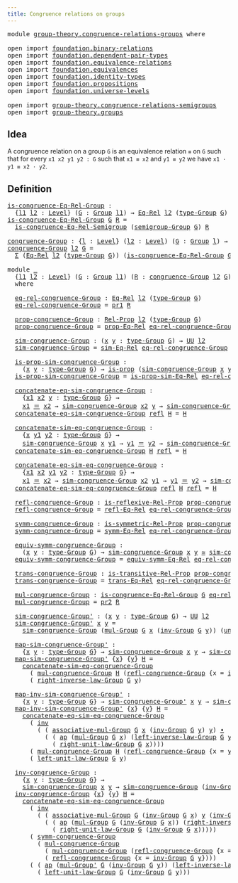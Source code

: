 ```yaml
---
title: Congruence relations on groups
---
```


<pre class="Agda"><a id="56" class="Keyword">module</a> <a id="63" href="group-theory.congruence-relations-groups.html" class="Module">group-theory.congruence-relations-groups</a> <a id="104" class="Keyword">where</a>

<a id="111" class="Keyword">open</a> <a id="116" class="Keyword">import</a> <a id="123" href="foundation.binary-relations.html" class="Module">foundation.binary-relations</a>
<a id="151" class="Keyword">open</a> <a id="156" class="Keyword">import</a> <a id="163" href="foundation.dependent-pair-types.html" class="Module">foundation.dependent-pair-types</a>
<a id="195" class="Keyword">open</a> <a id="200" class="Keyword">import</a> <a id="207" href="foundation.equivalence-relations.html" class="Module">foundation.equivalence-relations</a>
<a id="240" class="Keyword">open</a> <a id="245" class="Keyword">import</a> <a id="252" href="foundation.equivalences.html" class="Module">foundation.equivalences</a>
<a id="276" class="Keyword">open</a> <a id="281" class="Keyword">import</a> <a id="288" href="foundation.identity-types.html" class="Module">foundation.identity-types</a>
<a id="314" class="Keyword">open</a> <a id="319" class="Keyword">import</a> <a id="326" href="foundation.propositions.html" class="Module">foundation.propositions</a>
<a id="350" class="Keyword">open</a> <a id="355" class="Keyword">import</a> <a id="362" href="foundation.universe-levels.html" class="Module">foundation.universe-levels</a>

<a id="390" class="Keyword">open</a> <a id="395" class="Keyword">import</a> <a id="402" href="group-theory.congruence-relations-semigroups.html" class="Module">group-theory.congruence-relations-semigroups</a>
<a id="447" class="Keyword">open</a> <a id="452" class="Keyword">import</a> <a id="459" href="group-theory.groups.html" class="Module">group-theory.groups</a>
</pre>
## Idea

A congruence relation on a group `G` is an equivalence relation `≡` on `G` such that for every `x1 x2 y1 y2 : G` such that `x1 ≡ x2` and `y1 ≡ y2` we have `x1 · y1 ≡ x2 · y2`.

## Definition

<pre class="Agda"><a id="is-congruence-Eq-Rel-Group"></a><a id="693" href="group-theory.congruence-relations-groups.html#693" class="Function">is-congruence-Eq-Rel-Group</a> <a id="720" class="Symbol">:</a>
  <a id="724" class="Symbol">{</a><a id="725" href="group-theory.congruence-relations-groups.html#725" class="Bound">l1</a> <a id="728" href="group-theory.congruence-relations-groups.html#728" class="Bound">l2</a> <a id="731" class="Symbol">:</a> <a id="733" href="Agda.Primitive.html#597" class="Postulate">Level</a><a id="738" class="Symbol">}</a> <a id="740" class="Symbol">(</a><a id="741" href="group-theory.congruence-relations-groups.html#741" class="Bound">G</a> <a id="743" class="Symbol">:</a> <a id="745" href="group-theory.groups.html#2745" class="Function">Group</a> <a id="751" href="group-theory.congruence-relations-groups.html#725" class="Bound">l1</a><a id="753" class="Symbol">)</a> <a id="755" class="Symbol">→</a> <a id="757" href="foundation.equivalence-relations.html#996" class="Function">Eq-Rel</a> <a id="764" href="group-theory.congruence-relations-groups.html#728" class="Bound">l2</a> <a id="767" class="Symbol">(</a><a id="768" href="group-theory.groups.html#2988" class="Function">type-Group</a> <a id="779" href="group-theory.congruence-relations-groups.html#741" class="Bound">G</a><a id="780" class="Symbol">)</a> <a id="782" class="Symbol">→</a> <a id="784" href="foundation-core.universe-levels.html#235" class="Primitive">UU</a> <a id="787" class="Symbol">(</a><a id="788" href="group-theory.congruence-relations-groups.html#725" class="Bound">l1</a> <a id="791" href="Agda.Primitive.html#810" class="Primitive Operator">⊔</a> <a id="793" href="group-theory.congruence-relations-groups.html#728" class="Bound">l2</a><a id="795" class="Symbol">)</a>
<a id="797" href="group-theory.congruence-relations-groups.html#693" class="Function">is-congruence-Eq-Rel-Group</a> <a id="824" href="group-theory.congruence-relations-groups.html#824" class="Bound">G</a> <a id="826" href="group-theory.congruence-relations-groups.html#826" class="Bound">R</a> <a id="828" class="Symbol">=</a>
  <a id="832" href="group-theory.congruence-relations-semigroups.html#614" class="Function">is-congruence-Eq-Rel-Semigroup</a> <a id="863" class="Symbol">(</a><a id="864" href="group-theory.groups.html#2867" class="Function">semigroup-Group</a> <a id="880" href="group-theory.congruence-relations-groups.html#824" class="Bound">G</a><a id="881" class="Symbol">)</a> <a id="883" href="group-theory.congruence-relations-groups.html#826" class="Bound">R</a>

<a id="congruence-Group"></a><a id="886" href="group-theory.congruence-relations-groups.html#886" class="Function">congruence-Group</a> <a id="903" class="Symbol">:</a> <a id="905" class="Symbol">{</a><a id="906" href="group-theory.congruence-relations-groups.html#906" class="Bound">l</a> <a id="908" class="Symbol">:</a> <a id="910" href="Agda.Primitive.html#597" class="Postulate">Level</a><a id="915" class="Symbol">}</a> <a id="917" class="Symbol">(</a><a id="918" href="group-theory.congruence-relations-groups.html#918" class="Bound">l2</a> <a id="921" class="Symbol">:</a> <a id="923" href="Agda.Primitive.html#597" class="Postulate">Level</a><a id="928" class="Symbol">)</a> <a id="930" class="Symbol">(</a><a id="931" href="group-theory.congruence-relations-groups.html#931" class="Bound">G</a> <a id="933" class="Symbol">:</a> <a id="935" href="group-theory.groups.html#2745" class="Function">Group</a> <a id="941" href="group-theory.congruence-relations-groups.html#906" class="Bound">l</a><a id="942" class="Symbol">)</a> <a id="944" class="Symbol">→</a> <a id="946" href="foundation-core.universe-levels.html#235" class="Primitive">UU</a> <a id="949" class="Symbol">(</a><a id="950" href="group-theory.congruence-relations-groups.html#906" class="Bound">l</a> <a id="952" href="Agda.Primitive.html#810" class="Primitive Operator">⊔</a> <a id="954" href="Agda.Primitive.html#780" class="Primitive">lsuc</a> <a id="959" href="group-theory.congruence-relations-groups.html#918" class="Bound">l2</a><a id="961" class="Symbol">)</a>
<a id="963" href="group-theory.congruence-relations-groups.html#886" class="Function">congruence-Group</a> <a id="980" href="group-theory.congruence-relations-groups.html#980" class="Bound">l2</a> <a id="983" href="group-theory.congruence-relations-groups.html#983" class="Bound">G</a> <a id="985" class="Symbol">=</a>
  <a id="989" href="foundation-core.dependent-pair-types.html#515" class="Record">Σ</a> <a id="991" class="Symbol">(</a><a id="992" href="foundation.equivalence-relations.html#996" class="Function">Eq-Rel</a> <a id="999" href="group-theory.congruence-relations-groups.html#980" class="Bound">l2</a> <a id="1002" class="Symbol">(</a><a id="1003" href="group-theory.groups.html#2988" class="Function">type-Group</a> <a id="1014" href="group-theory.congruence-relations-groups.html#983" class="Bound">G</a><a id="1015" class="Symbol">))</a> <a id="1018" class="Symbol">(</a><a id="1019" href="group-theory.congruence-relations-groups.html#693" class="Function">is-congruence-Eq-Rel-Group</a> <a id="1046" href="group-theory.congruence-relations-groups.html#983" class="Bound">G</a><a id="1047" class="Symbol">)</a>

<a id="1050" class="Keyword">module</a> <a id="1057" href="group-theory.congruence-relations-groups.html#1057" class="Module">_</a>
  <a id="1061" class="Symbol">{</a><a id="1062" href="group-theory.congruence-relations-groups.html#1062" class="Bound">l1</a> <a id="1065" href="group-theory.congruence-relations-groups.html#1065" class="Bound">l2</a> <a id="1068" class="Symbol">:</a> <a id="1070" href="Agda.Primitive.html#597" class="Postulate">Level</a><a id="1075" class="Symbol">}</a> <a id="1077" class="Symbol">(</a><a id="1078" href="group-theory.congruence-relations-groups.html#1078" class="Bound">G</a> <a id="1080" class="Symbol">:</a> <a id="1082" href="group-theory.groups.html#2745" class="Function">Group</a> <a id="1088" href="group-theory.congruence-relations-groups.html#1062" class="Bound">l1</a><a id="1090" class="Symbol">)</a> <a id="1092" class="Symbol">(</a><a id="1093" href="group-theory.congruence-relations-groups.html#1093" class="Bound">R</a> <a id="1095" class="Symbol">:</a> <a id="1097" href="group-theory.congruence-relations-groups.html#886" class="Function">congruence-Group</a> <a id="1114" href="group-theory.congruence-relations-groups.html#1065" class="Bound">l2</a> <a id="1117" href="group-theory.congruence-relations-groups.html#1078" class="Bound">G</a><a id="1118" class="Symbol">)</a>
  <a id="1122" class="Keyword">where</a>

  <a id="1131" href="group-theory.congruence-relations-groups.html#1131" class="Function">eq-rel-congruence-Group</a> <a id="1155" class="Symbol">:</a> <a id="1157" href="foundation.equivalence-relations.html#996" class="Function">Eq-Rel</a> <a id="1164" href="group-theory.congruence-relations-groups.html#1065" class="Bound">l2</a> <a id="1167" class="Symbol">(</a><a id="1168" href="group-theory.groups.html#2988" class="Function">type-Group</a> <a id="1179" href="group-theory.congruence-relations-groups.html#1078" class="Bound">G</a><a id="1180" class="Symbol">)</a>
  <a id="1184" href="group-theory.congruence-relations-groups.html#1131" class="Function">eq-rel-congruence-Group</a> <a id="1208" class="Symbol">=</a> <a id="1210" href="foundation-core.dependent-pair-types.html#605" class="Field">pr1</a> <a id="1214" href="group-theory.congruence-relations-groups.html#1093" class="Bound">R</a>

  <a id="1219" href="group-theory.congruence-relations-groups.html#1219" class="Function">prop-congruence-Group</a> <a id="1241" class="Symbol">:</a> <a id="1243" href="foundation.binary-relations.html#768" class="Function">Rel-Prop</a> <a id="1252" href="group-theory.congruence-relations-groups.html#1065" class="Bound">l2</a> <a id="1255" class="Symbol">(</a><a id="1256" href="group-theory.groups.html#2988" class="Function">type-Group</a> <a id="1267" href="group-theory.congruence-relations-groups.html#1078" class="Bound">G</a><a id="1268" class="Symbol">)</a>
  <a id="1272" href="group-theory.congruence-relations-groups.html#1219" class="Function">prop-congruence-Group</a> <a id="1294" class="Symbol">=</a> <a id="1296" href="foundation.equivalence-relations.html#1120" class="Function">prop-Eq-Rel</a> <a id="1308" href="group-theory.congruence-relations-groups.html#1131" class="Function">eq-rel-congruence-Group</a>

  <a id="1335" href="group-theory.congruence-relations-groups.html#1335" class="Function">sim-congruence-Group</a> <a id="1356" class="Symbol">:</a> <a id="1358" class="Symbol">(</a><a id="1359" href="group-theory.congruence-relations-groups.html#1359" class="Bound">x</a> <a id="1361" href="group-theory.congruence-relations-groups.html#1361" class="Bound">y</a> <a id="1363" class="Symbol">:</a> <a id="1365" href="group-theory.groups.html#2988" class="Function">type-Group</a> <a id="1376" href="group-theory.congruence-relations-groups.html#1078" class="Bound">G</a><a id="1377" class="Symbol">)</a> <a id="1379" class="Symbol">→</a> <a id="1381" href="foundation-core.universe-levels.html#235" class="Primitive">UU</a> <a id="1384" href="group-theory.congruence-relations-groups.html#1065" class="Bound">l2</a>
  <a id="1389" href="group-theory.congruence-relations-groups.html#1335" class="Function">sim-congruence-Group</a> <a id="1410" class="Symbol">=</a> <a id="1412" href="foundation.equivalence-relations.html#1213" class="Function">sim-Eq-Rel</a> <a id="1423" href="group-theory.congruence-relations-groups.html#1131" class="Function">eq-rel-congruence-Group</a>

  <a id="1450" href="group-theory.congruence-relations-groups.html#1450" class="Function">is-prop-sim-congruence-Group</a> <a id="1479" class="Symbol">:</a>
    <a id="1485" class="Symbol">(</a><a id="1486" href="group-theory.congruence-relations-groups.html#1486" class="Bound">x</a> <a id="1488" href="group-theory.congruence-relations-groups.html#1488" class="Bound">y</a> <a id="1490" class="Symbol">:</a> <a id="1492" href="group-theory.groups.html#2988" class="Function">type-Group</a> <a id="1503" href="group-theory.congruence-relations-groups.html#1078" class="Bound">G</a><a id="1504" class="Symbol">)</a> <a id="1506" class="Symbol">→</a> <a id="1508" href="foundation-core.propositions.html#1309" class="Function">is-prop</a> <a id="1516" class="Symbol">(</a><a id="1517" href="group-theory.congruence-relations-groups.html#1335" class="Function">sim-congruence-Group</a> <a id="1538" href="group-theory.congruence-relations-groups.html#1486" class="Bound">x</a> <a id="1540" href="group-theory.congruence-relations-groups.html#1488" class="Bound">y</a><a id="1541" class="Symbol">)</a>
  <a id="1545" href="group-theory.congruence-relations-groups.html#1450" class="Function">is-prop-sim-congruence-Group</a> <a id="1574" class="Symbol">=</a> <a id="1576" href="foundation.equivalence-relations.html#1343" class="Function">is-prop-sim-Eq-Rel</a> <a id="1595" href="group-theory.congruence-relations-groups.html#1131" class="Function">eq-rel-congruence-Group</a>

  <a id="1622" href="group-theory.congruence-relations-groups.html#1622" class="Function">concatenate-eq-sim-congruence-Group</a> <a id="1658" class="Symbol">:</a>
    <a id="1664" class="Symbol">{</a><a id="1665" href="group-theory.congruence-relations-groups.html#1665" class="Bound">x1</a> <a id="1668" href="group-theory.congruence-relations-groups.html#1668" class="Bound">x2</a> <a id="1671" href="group-theory.congruence-relations-groups.html#1671" class="Bound">y</a> <a id="1673" class="Symbol">:</a> <a id="1675" href="group-theory.groups.html#2988" class="Function">type-Group</a> <a id="1686" href="group-theory.congruence-relations-groups.html#1078" class="Bound">G</a><a id="1687" class="Symbol">}</a> <a id="1689" class="Symbol">→</a>
    <a id="1695" href="group-theory.congruence-relations-groups.html#1665" class="Bound">x1</a> <a id="1698" href="foundation-core.identity-types.html#1865" class="Function Operator">＝</a> <a id="1700" href="group-theory.congruence-relations-groups.html#1668" class="Bound">x2</a> <a id="1703" class="Symbol">→</a> <a id="1705" href="group-theory.congruence-relations-groups.html#1335" class="Function">sim-congruence-Group</a> <a id="1726" href="group-theory.congruence-relations-groups.html#1668" class="Bound">x2</a> <a id="1729" href="group-theory.congruence-relations-groups.html#1671" class="Bound">y</a> <a id="1731" class="Symbol">→</a> <a id="1733" href="group-theory.congruence-relations-groups.html#1335" class="Function">sim-congruence-Group</a> <a id="1754" href="group-theory.congruence-relations-groups.html#1665" class="Bound">x1</a> <a id="1757" href="group-theory.congruence-relations-groups.html#1671" class="Bound">y</a>
  <a id="1761" href="group-theory.congruence-relations-groups.html#1622" class="Function">concatenate-eq-sim-congruence-Group</a> <a id="1797" href="foundation-core.identity-types.html#1820" class="InductiveConstructor">refl</a> <a id="1802" href="group-theory.congruence-relations-groups.html#1802" class="Bound">H</a> <a id="1804" class="Symbol">=</a> <a id="1806" href="group-theory.congruence-relations-groups.html#1802" class="Bound">H</a>

  <a id="1811" href="group-theory.congruence-relations-groups.html#1811" class="Function">concatenate-sim-eq-congruence-Group</a> <a id="1847" class="Symbol">:</a>
    <a id="1853" class="Symbol">{</a><a id="1854" href="group-theory.congruence-relations-groups.html#1854" class="Bound">x</a> <a id="1856" href="group-theory.congruence-relations-groups.html#1856" class="Bound">y1</a> <a id="1859" href="group-theory.congruence-relations-groups.html#1859" class="Bound">y2</a> <a id="1862" class="Symbol">:</a> <a id="1864" href="group-theory.groups.html#2988" class="Function">type-Group</a> <a id="1875" href="group-theory.congruence-relations-groups.html#1078" class="Bound">G</a><a id="1876" class="Symbol">}</a> <a id="1878" class="Symbol">→</a>
    <a id="1884" href="group-theory.congruence-relations-groups.html#1335" class="Function">sim-congruence-Group</a> <a id="1905" href="group-theory.congruence-relations-groups.html#1854" class="Bound">x</a> <a id="1907" href="group-theory.congruence-relations-groups.html#1856" class="Bound">y1</a> <a id="1910" class="Symbol">→</a> <a id="1912" href="group-theory.congruence-relations-groups.html#1856" class="Bound">y1</a> <a id="1915" href="foundation-core.identity-types.html#1865" class="Function Operator">＝</a> <a id="1917" href="group-theory.congruence-relations-groups.html#1859" class="Bound">y2</a> <a id="1920" class="Symbol">→</a> <a id="1922" href="group-theory.congruence-relations-groups.html#1335" class="Function">sim-congruence-Group</a> <a id="1943" href="group-theory.congruence-relations-groups.html#1854" class="Bound">x</a> <a id="1945" href="group-theory.congruence-relations-groups.html#1859" class="Bound">y2</a>
  <a id="1950" href="group-theory.congruence-relations-groups.html#1811" class="Function">concatenate-sim-eq-congruence-Group</a> <a id="1986" href="group-theory.congruence-relations-groups.html#1986" class="Bound">H</a> <a id="1988" href="foundation-core.identity-types.html#1820" class="InductiveConstructor">refl</a> <a id="1993" class="Symbol">=</a> <a id="1995" href="group-theory.congruence-relations-groups.html#1986" class="Bound">H</a>

  <a id="2000" href="group-theory.congruence-relations-groups.html#2000" class="Function">concatenate-eq-sim-eq-congruence-Group</a> <a id="2039" class="Symbol">:</a>
    <a id="2045" class="Symbol">{</a><a id="2046" href="group-theory.congruence-relations-groups.html#2046" class="Bound">x1</a> <a id="2049" href="group-theory.congruence-relations-groups.html#2049" class="Bound">x2</a> <a id="2052" href="group-theory.congruence-relations-groups.html#2052" class="Bound">y1</a> <a id="2055" href="group-theory.congruence-relations-groups.html#2055" class="Bound">y2</a> <a id="2058" class="Symbol">:</a> <a id="2060" href="group-theory.groups.html#2988" class="Function">type-Group</a> <a id="2071" href="group-theory.congruence-relations-groups.html#1078" class="Bound">G</a><a id="2072" class="Symbol">}</a> <a id="2074" class="Symbol">→</a>
    <a id="2080" href="group-theory.congruence-relations-groups.html#2046" class="Bound">x1</a> <a id="2083" href="foundation-core.identity-types.html#1865" class="Function Operator">＝</a> <a id="2085" href="group-theory.congruence-relations-groups.html#2049" class="Bound">x2</a> <a id="2088" class="Symbol">→</a> <a id="2090" href="group-theory.congruence-relations-groups.html#1335" class="Function">sim-congruence-Group</a> <a id="2111" href="group-theory.congruence-relations-groups.html#2049" class="Bound">x2</a> <a id="2114" href="group-theory.congruence-relations-groups.html#2052" class="Bound">y1</a> <a id="2117" class="Symbol">→</a> <a id="2119" href="group-theory.congruence-relations-groups.html#2052" class="Bound">y1</a> <a id="2122" href="foundation-core.identity-types.html#1865" class="Function Operator">＝</a> <a id="2124" href="group-theory.congruence-relations-groups.html#2055" class="Bound">y2</a> <a id="2127" class="Symbol">→</a> <a id="2129" href="group-theory.congruence-relations-groups.html#1335" class="Function">sim-congruence-Group</a> <a id="2150" href="group-theory.congruence-relations-groups.html#2046" class="Bound">x1</a> <a id="2153" href="group-theory.congruence-relations-groups.html#2055" class="Bound">y2</a>
  <a id="2158" href="group-theory.congruence-relations-groups.html#2000" class="Function">concatenate-eq-sim-eq-congruence-Group</a> <a id="2197" href="foundation-core.identity-types.html#1820" class="InductiveConstructor">refl</a> <a id="2202" href="group-theory.congruence-relations-groups.html#2202" class="Bound">H</a> <a id="2204" href="foundation-core.identity-types.html#1820" class="InductiveConstructor">refl</a> <a id="2209" class="Symbol">=</a> <a id="2211" href="group-theory.congruence-relations-groups.html#2202" class="Bound">H</a>
  
  <a id="2218" href="group-theory.congruence-relations-groups.html#2218" class="Function">refl-congruence-Group</a> <a id="2240" class="Symbol">:</a> <a id="2242" href="foundation.binary-relations.html#1614" class="Function">is-reflexive-Rel-Prop</a> <a id="2264" href="group-theory.congruence-relations-groups.html#1219" class="Function">prop-congruence-Group</a>
  <a id="2288" href="group-theory.congruence-relations-groups.html#2218" class="Function">refl-congruence-Group</a> <a id="2310" class="Symbol">=</a> <a id="2312" href="foundation.equivalence-relations.html#1698" class="Function">refl-Eq-Rel</a> <a id="2324" href="group-theory.congruence-relations-groups.html#1131" class="Function">eq-rel-congruence-Group</a>

  <a id="2351" href="group-theory.congruence-relations-groups.html#2351" class="Function">symm-congruence-Group</a> <a id="2373" class="Symbol">:</a> <a id="2375" href="foundation.binary-relations.html#1766" class="Function">is-symmetric-Rel-Prop</a> <a id="2397" href="group-theory.congruence-relations-groups.html#1219" class="Function">prop-congruence-Group</a>
  <a id="2421" href="group-theory.congruence-relations-groups.html#2351" class="Function">symm-congruence-Group</a> <a id="2443" class="Symbol">=</a> <a id="2445" href="foundation.equivalence-relations.html#1863" class="Function">symm-Eq-Rel</a> <a id="2457" href="group-theory.congruence-relations-groups.html#1131" class="Function">eq-rel-congruence-Group</a>

  <a id="2484" href="group-theory.congruence-relations-groups.html#2484" class="Function">equiv-symm-congruence-Group</a> <a id="2512" class="Symbol">:</a>
    <a id="2518" class="Symbol">(</a><a id="2519" href="group-theory.congruence-relations-groups.html#2519" class="Bound">x</a> <a id="2521" href="group-theory.congruence-relations-groups.html#2521" class="Bound">y</a> <a id="2523" class="Symbol">:</a> <a id="2525" href="group-theory.groups.html#2988" class="Function">type-Group</a> <a id="2536" href="group-theory.congruence-relations-groups.html#1078" class="Bound">G</a><a id="2537" class="Symbol">)</a> <a id="2539" class="Symbol">→</a> <a id="2541" href="group-theory.congruence-relations-groups.html#1335" class="Function">sim-congruence-Group</a> <a id="2562" href="group-theory.congruence-relations-groups.html#2519" class="Bound">x</a> <a id="2564" href="group-theory.congruence-relations-groups.html#2521" class="Bound">y</a> <a id="2566" href="foundation-core.equivalences.html#1621" class="Function Operator">≃</a> <a id="2568" href="group-theory.congruence-relations-groups.html#1335" class="Function">sim-congruence-Group</a> <a id="2589" href="group-theory.congruence-relations-groups.html#2521" class="Bound">y</a> <a id="2591" href="group-theory.congruence-relations-groups.html#2519" class="Bound">x</a>
  <a id="2595" href="group-theory.congruence-relations-groups.html#2484" class="Function">equiv-symm-congruence-Group</a> <a id="2623" class="Symbol">=</a> <a id="2625" href="foundation.equivalence-relations.html#2034" class="Function">equiv-symm-Eq-Rel</a> <a id="2643" href="group-theory.congruence-relations-groups.html#1131" class="Function">eq-rel-congruence-Group</a>

  <a id="2670" href="group-theory.congruence-relations-groups.html#2670" class="Function">trans-congruence-Group</a> <a id="2693" class="Symbol">:</a> <a id="2695" href="foundation.binary-relations.html#1942" class="Function">is-transitive-Rel-Prop</a> <a id="2718" href="group-theory.congruence-relations-groups.html#1219" class="Function">prop-congruence-Group</a>
  <a id="2742" href="group-theory.congruence-relations-groups.html#2670" class="Function">trans-congruence-Group</a> <a id="2765" class="Symbol">=</a> <a id="2767" href="foundation.equivalence-relations.html#2298" class="Function">trans-Eq-Rel</a> <a id="2780" href="group-theory.congruence-relations-groups.html#1131" class="Function">eq-rel-congruence-Group</a>

  <a id="2807" href="group-theory.congruence-relations-groups.html#2807" class="Function">mul-congruence-Group</a> <a id="2828" class="Symbol">:</a> <a id="2830" href="group-theory.congruence-relations-groups.html#693" class="Function">is-congruence-Eq-Rel-Group</a> <a id="2857" href="group-theory.congruence-relations-groups.html#1078" class="Bound">G</a> <a id="2859" href="group-theory.congruence-relations-groups.html#1131" class="Function">eq-rel-congruence-Group</a>
  <a id="2885" href="group-theory.congruence-relations-groups.html#2807" class="Function">mul-congruence-Group</a> <a id="2906" class="Symbol">=</a> <a id="2908" href="foundation-core.dependent-pair-types.html#617" class="Field">pr2</a> <a id="2912" href="group-theory.congruence-relations-groups.html#1093" class="Bound">R</a>

  <a id="2917" href="group-theory.congruence-relations-groups.html#2917" class="Function">sim-congruence-Group&#39;</a> <a id="2939" class="Symbol">:</a> <a id="2941" class="Symbol">(</a><a id="2942" href="group-theory.congruence-relations-groups.html#2942" class="Bound">x</a> <a id="2944" href="group-theory.congruence-relations-groups.html#2944" class="Bound">y</a> <a id="2946" class="Symbol">:</a> <a id="2948" href="group-theory.groups.html#2988" class="Function">type-Group</a> <a id="2959" href="group-theory.congruence-relations-groups.html#1078" class="Bound">G</a><a id="2960" class="Symbol">)</a> <a id="2962" class="Symbol">→</a> <a id="2964" href="foundation-core.universe-levels.html#235" class="Primitive">UU</a> <a id="2967" href="group-theory.congruence-relations-groups.html#1065" class="Bound">l2</a>
  <a id="2972" href="group-theory.congruence-relations-groups.html#2917" class="Function">sim-congruence-Group&#39;</a> <a id="2994" href="group-theory.congruence-relations-groups.html#2994" class="Bound">x</a> <a id="2996" href="group-theory.congruence-relations-groups.html#2996" class="Bound">y</a> <a id="2998" class="Symbol">=</a>
    <a id="3004" href="group-theory.congruence-relations-groups.html#1335" class="Function">sim-congruence-Group</a> <a id="3025" class="Symbol">(</a><a id="3026" href="group-theory.groups.html#3233" class="Function">mul-Group</a> <a id="3036" href="group-theory.congruence-relations-groups.html#1078" class="Bound">G</a> <a id="3038" href="group-theory.congruence-relations-groups.html#2994" class="Bound">x</a> <a id="3040" class="Symbol">(</a><a id="3041" href="group-theory.groups.html#4936" class="Function">inv-Group</a> <a id="3051" href="group-theory.congruence-relations-groups.html#1078" class="Bound">G</a> <a id="3053" href="group-theory.congruence-relations-groups.html#2996" class="Bound">y</a><a id="3054" class="Symbol">))</a> <a id="3057" class="Symbol">(</a><a id="3058" href="group-theory.groups.html#4032" class="Function">unit-Group</a> <a id="3069" href="group-theory.congruence-relations-groups.html#1078" class="Bound">G</a><a id="3070" class="Symbol">)</a>

  <a id="3075" href="group-theory.congruence-relations-groups.html#3075" class="Function">map-sim-congruence-Group&#39;</a> <a id="3101" class="Symbol">:</a>
    <a id="3107" class="Symbol">{</a><a id="3108" href="group-theory.congruence-relations-groups.html#3108" class="Bound">x</a> <a id="3110" href="group-theory.congruence-relations-groups.html#3110" class="Bound">y</a> <a id="3112" class="Symbol">:</a> <a id="3114" href="group-theory.groups.html#2988" class="Function">type-Group</a> <a id="3125" href="group-theory.congruence-relations-groups.html#1078" class="Bound">G</a><a id="3126" class="Symbol">}</a> <a id="3128" class="Symbol">→</a> <a id="3130" href="group-theory.congruence-relations-groups.html#1335" class="Function">sim-congruence-Group</a> <a id="3151" href="group-theory.congruence-relations-groups.html#3108" class="Bound">x</a> <a id="3153" href="group-theory.congruence-relations-groups.html#3110" class="Bound">y</a> <a id="3155" class="Symbol">→</a> <a id="3157" href="group-theory.congruence-relations-groups.html#2917" class="Function">sim-congruence-Group&#39;</a> <a id="3179" href="group-theory.congruence-relations-groups.html#3108" class="Bound">x</a> <a id="3181" href="group-theory.congruence-relations-groups.html#3110" class="Bound">y</a>
  <a id="3185" href="group-theory.congruence-relations-groups.html#3075" class="Function">map-sim-congruence-Group&#39;</a> <a id="3211" class="Symbol">{</a><a id="3212" href="group-theory.congruence-relations-groups.html#3212" class="Bound">x</a><a id="3213" class="Symbol">}</a> <a id="3215" class="Symbol">{</a><a id="3216" href="group-theory.congruence-relations-groups.html#3216" class="Bound">y</a><a id="3217" class="Symbol">}</a> <a id="3219" href="group-theory.congruence-relations-groups.html#3219" class="Bound">H</a> <a id="3221" class="Symbol">=</a>
    <a id="3227" href="group-theory.congruence-relations-groups.html#1811" class="Function">concatenate-sim-eq-congruence-Group</a>
      <a id="3269" class="Symbol">(</a> <a id="3271" href="group-theory.congruence-relations-groups.html#2807" class="Function">mul-congruence-Group</a> <a id="3292" href="group-theory.congruence-relations-groups.html#3219" class="Bound">H</a> <a id="3294" class="Symbol">(</a><a id="3295" href="group-theory.congruence-relations-groups.html#2218" class="Function">refl-congruence-Group</a> <a id="3317" class="Symbol">{</a><a id="3318" class="Argument">x</a> <a id="3320" class="Symbol">=</a> <a id="3322" href="group-theory.groups.html#4936" class="Function">inv-Group</a> <a id="3332" href="group-theory.congruence-relations-groups.html#1078" class="Bound">G</a> <a id="3334" href="group-theory.congruence-relations-groups.html#3216" class="Bound">y</a><a id="3335" class="Symbol">}))</a>
      <a id="3345" class="Symbol">(</a> <a id="3347" href="group-theory.groups.html#5165" class="Function">right-inverse-law-Group</a> <a id="3371" href="group-theory.congruence-relations-groups.html#1078" class="Bound">G</a> <a id="3373" href="group-theory.congruence-relations-groups.html#3216" class="Bound">y</a><a id="3374" class="Symbol">)</a>

  <a id="3379" href="group-theory.congruence-relations-groups.html#3379" class="Function">map-inv-sim-congruence-Group&#39;</a> <a id="3409" class="Symbol">:</a>
    <a id="3415" class="Symbol">{</a><a id="3416" href="group-theory.congruence-relations-groups.html#3416" class="Bound">x</a> <a id="3418" href="group-theory.congruence-relations-groups.html#3418" class="Bound">y</a> <a id="3420" class="Symbol">:</a> <a id="3422" href="group-theory.groups.html#2988" class="Function">type-Group</a> <a id="3433" href="group-theory.congruence-relations-groups.html#1078" class="Bound">G</a><a id="3434" class="Symbol">}</a> <a id="3436" class="Symbol">→</a> <a id="3438" href="group-theory.congruence-relations-groups.html#2917" class="Function">sim-congruence-Group&#39;</a> <a id="3460" href="group-theory.congruence-relations-groups.html#3416" class="Bound">x</a> <a id="3462" href="group-theory.congruence-relations-groups.html#3418" class="Bound">y</a> <a id="3464" class="Symbol">→</a> <a id="3466" href="group-theory.congruence-relations-groups.html#1335" class="Function">sim-congruence-Group</a> <a id="3487" href="group-theory.congruence-relations-groups.html#3416" class="Bound">x</a> <a id="3489" href="group-theory.congruence-relations-groups.html#3418" class="Bound">y</a>
  <a id="3493" href="group-theory.congruence-relations-groups.html#3379" class="Function">map-inv-sim-congruence-Group&#39;</a> <a id="3523" class="Symbol">{</a><a id="3524" href="group-theory.congruence-relations-groups.html#3524" class="Bound">x</a><a id="3525" class="Symbol">}</a> <a id="3527" class="Symbol">{</a><a id="3528" href="group-theory.congruence-relations-groups.html#3528" class="Bound">y</a><a id="3529" class="Symbol">}</a> <a id="3531" href="group-theory.congruence-relations-groups.html#3531" class="Bound">H</a> <a id="3533" class="Symbol">=</a>
    <a id="3539" href="group-theory.congruence-relations-groups.html#2000" class="Function">concatenate-eq-sim-eq-congruence-Group</a>
      <a id="3584" class="Symbol">(</a> <a id="3586" href="foundation-core.identity-types.html#2729" class="Function">inv</a>
        <a id="3598" class="Symbol">(</a> <a id="3600" class="Symbol">(</a> <a id="3602" href="group-theory.groups.html#3582" class="Function">associative-mul-Group</a> <a id="3624" href="group-theory.congruence-relations-groups.html#1078" class="Bound">G</a> <a id="3626" href="group-theory.congruence-relations-groups.html#3524" class="Bound">x</a> <a id="3628" class="Symbol">(</a><a id="3629" href="group-theory.groups.html#4936" class="Function">inv-Group</a> <a id="3639" href="group-theory.congruence-relations-groups.html#1078" class="Bound">G</a> <a id="3641" href="group-theory.congruence-relations-groups.html#3528" class="Bound">y</a><a id="3642" class="Symbol">)</a> <a id="3644" href="group-theory.congruence-relations-groups.html#3528" class="Bound">y</a><a id="3645" class="Symbol">)</a> <a id="3647" href="foundation-core.identity-types.html#2425" class="Function Operator">∙</a>
          <a id="3659" class="Symbol">(</a> <a id="3661" class="Symbol">(</a> <a id="3663" href="foundation-core.identity-types.html#4003" class="Function">ap</a> <a id="3666" class="Symbol">(</a><a id="3667" href="group-theory.groups.html#3233" class="Function">mul-Group</a> <a id="3677" href="group-theory.congruence-relations-groups.html#1078" class="Bound">G</a> <a id="3679" href="group-theory.congruence-relations-groups.html#3524" class="Bound">x</a><a id="3680" class="Symbol">)</a> <a id="3682" class="Symbol">(</a><a id="3683" href="group-theory.groups.html#5014" class="Function">left-inverse-law-Group</a> <a id="3706" href="group-theory.congruence-relations-groups.html#1078" class="Bound">G</a> <a id="3708" href="group-theory.congruence-relations-groups.html#3528" class="Bound">y</a><a id="3709" class="Symbol">))</a> <a id="3712" href="foundation-core.identity-types.html#2425" class="Function Operator">∙</a>
            <a id="3726" class="Symbol">(</a> <a id="3728" href="group-theory.groups.html#4579" class="Function">right-unit-law-Group</a> <a id="3749" href="group-theory.congruence-relations-groups.html#1078" class="Bound">G</a> <a id="3751" href="group-theory.congruence-relations-groups.html#3524" class="Bound">x</a><a id="3752" class="Symbol">))))</a>
      <a id="3763" class="Symbol">(</a> <a id="3765" href="group-theory.congruence-relations-groups.html#2807" class="Function">mul-congruence-Group</a> <a id="3786" href="group-theory.congruence-relations-groups.html#3531" class="Bound">H</a> <a id="3788" class="Symbol">(</a><a id="3789" href="group-theory.congruence-relations-groups.html#2218" class="Function">refl-congruence-Group</a> <a id="3811" class="Symbol">{</a><a id="3812" class="Argument">x</a> <a id="3814" class="Symbol">=</a> <a id="3816" href="group-theory.congruence-relations-groups.html#3528" class="Bound">y</a><a id="3817" class="Symbol">}))</a>
      <a id="3827" class="Symbol">(</a> <a id="3829" href="group-theory.groups.html#4449" class="Function">left-unit-law-Group</a> <a id="3849" href="group-theory.congruence-relations-groups.html#1078" class="Bound">G</a> <a id="3851" href="group-theory.congruence-relations-groups.html#3528" class="Bound">y</a><a id="3852" class="Symbol">)</a>

  <a id="3857" href="group-theory.congruence-relations-groups.html#3857" class="Function">inv-congruence-Group</a> <a id="3878" class="Symbol">:</a>
    <a id="3884" class="Symbol">{</a><a id="3885" href="group-theory.congruence-relations-groups.html#3885" class="Bound">x</a> <a id="3887" href="group-theory.congruence-relations-groups.html#3887" class="Bound">y</a> <a id="3889" class="Symbol">:</a> <a id="3891" href="group-theory.groups.html#2988" class="Function">type-Group</a> <a id="3902" href="group-theory.congruence-relations-groups.html#1078" class="Bound">G</a><a id="3903" class="Symbol">}</a> <a id="3905" class="Symbol">→</a>
    <a id="3911" href="group-theory.congruence-relations-groups.html#1335" class="Function">sim-congruence-Group</a> <a id="3932" href="group-theory.congruence-relations-groups.html#3885" class="Bound">x</a> <a id="3934" href="group-theory.congruence-relations-groups.html#3887" class="Bound">y</a> <a id="3936" class="Symbol">→</a> <a id="3938" href="group-theory.congruence-relations-groups.html#1335" class="Function">sim-congruence-Group</a> <a id="3959" class="Symbol">(</a><a id="3960" href="group-theory.groups.html#4936" class="Function">inv-Group</a> <a id="3970" href="group-theory.congruence-relations-groups.html#1078" class="Bound">G</a> <a id="3972" href="group-theory.congruence-relations-groups.html#3885" class="Bound">x</a><a id="3973" class="Symbol">)</a> <a id="3975" class="Symbol">(</a><a id="3976" href="group-theory.groups.html#4936" class="Function">inv-Group</a> <a id="3986" href="group-theory.congruence-relations-groups.html#1078" class="Bound">G</a> <a id="3988" href="group-theory.congruence-relations-groups.html#3887" class="Bound">y</a><a id="3989" class="Symbol">)</a>
  <a id="3993" href="group-theory.congruence-relations-groups.html#3857" class="Function">inv-congruence-Group</a> <a id="4014" class="Symbol">{</a><a id="4015" href="group-theory.congruence-relations-groups.html#4015" class="Bound">x</a><a id="4016" class="Symbol">}</a> <a id="4018" class="Symbol">{</a><a id="4019" href="group-theory.congruence-relations-groups.html#4019" class="Bound">y</a><a id="4020" class="Symbol">}</a> <a id="4022" href="group-theory.congruence-relations-groups.html#4022" class="Bound">H</a> <a id="4024" class="Symbol">=</a>
    <a id="4030" href="group-theory.congruence-relations-groups.html#2000" class="Function">concatenate-eq-sim-eq-congruence-Group</a>
      <a id="4075" class="Symbol">(</a> <a id="4077" href="foundation-core.identity-types.html#2729" class="Function">inv</a>
        <a id="4089" class="Symbol">(</a> <a id="4091" class="Symbol">(</a> <a id="4093" href="group-theory.groups.html#3582" class="Function">associative-mul-Group</a> <a id="4115" href="group-theory.congruence-relations-groups.html#1078" class="Bound">G</a> <a id="4117" class="Symbol">(</a><a id="4118" href="group-theory.groups.html#4936" class="Function">inv-Group</a> <a id="4128" href="group-theory.congruence-relations-groups.html#1078" class="Bound">G</a> <a id="4130" href="group-theory.congruence-relations-groups.html#4015" class="Bound">x</a><a id="4131" class="Symbol">)</a> <a id="4133" href="group-theory.congruence-relations-groups.html#4019" class="Bound">y</a> <a id="4135" class="Symbol">(</a><a id="4136" href="group-theory.groups.html#4936" class="Function">inv-Group</a> <a id="4146" href="group-theory.congruence-relations-groups.html#1078" class="Bound">G</a> <a id="4148" href="group-theory.congruence-relations-groups.html#4019" class="Bound">y</a><a id="4149" class="Symbol">))</a> <a id="4152" href="foundation-core.identity-types.html#2425" class="Function Operator">∙</a>
          <a id="4164" class="Symbol">(</a> <a id="4166" class="Symbol">(</a> <a id="4168" href="foundation-core.identity-types.html#4003" class="Function">ap</a> <a id="4171" class="Symbol">(</a><a id="4172" href="group-theory.groups.html#3233" class="Function">mul-Group</a> <a id="4182" href="group-theory.congruence-relations-groups.html#1078" class="Bound">G</a> <a id="4184" class="Symbol">(</a><a id="4185" href="group-theory.groups.html#4936" class="Function">inv-Group</a> <a id="4195" href="group-theory.congruence-relations-groups.html#1078" class="Bound">G</a> <a id="4197" href="group-theory.congruence-relations-groups.html#4015" class="Bound">x</a><a id="4198" class="Symbol">))</a> <a id="4201" class="Symbol">(</a><a id="4202" href="group-theory.groups.html#5165" class="Function">right-inverse-law-Group</a> <a id="4226" href="group-theory.congruence-relations-groups.html#1078" class="Bound">G</a> <a id="4228" href="group-theory.congruence-relations-groups.html#4019" class="Bound">y</a><a id="4229" class="Symbol">))</a> <a id="4232" href="foundation-core.identity-types.html#2425" class="Function Operator">∙</a>
            <a id="4246" class="Symbol">(</a> <a id="4248" href="group-theory.groups.html#4579" class="Function">right-unit-law-Group</a> <a id="4269" href="group-theory.congruence-relations-groups.html#1078" class="Bound">G</a> <a id="4271" class="Symbol">(</a><a id="4272" href="group-theory.groups.html#4936" class="Function">inv-Group</a> <a id="4282" href="group-theory.congruence-relations-groups.html#1078" class="Bound">G</a> <a id="4284" href="group-theory.congruence-relations-groups.html#4015" class="Bound">x</a><a id="4285" class="Symbol">)))))</a>
      <a id="4297" class="Symbol">(</a> <a id="4299" href="group-theory.congruence-relations-groups.html#2351" class="Function">symm-congruence-Group</a>
        <a id="4329" class="Symbol">(</a> <a id="4331" href="group-theory.congruence-relations-groups.html#2807" class="Function">mul-congruence-Group</a>
          <a id="4362" class="Symbol">(</a> <a id="4364" href="group-theory.congruence-relations-groups.html#2807" class="Function">mul-congruence-Group</a> <a id="4385" class="Symbol">(</a><a id="4386" href="group-theory.congruence-relations-groups.html#2218" class="Function">refl-congruence-Group</a> <a id="4408" class="Symbol">{</a><a id="4409" class="Argument">x</a> <a id="4411" class="Symbol">=</a> <a id="4413" href="group-theory.groups.html#4936" class="Function">inv-Group</a> <a id="4423" href="group-theory.congruence-relations-groups.html#1078" class="Bound">G</a> <a id="4425" href="group-theory.congruence-relations-groups.html#4015" class="Bound">x</a><a id="4426" class="Symbol">})</a> <a id="4429" href="group-theory.congruence-relations-groups.html#4022" class="Bound">H</a><a id="4430" class="Symbol">)</a>
          <a id="4442" class="Symbol">(</a> <a id="4444" href="group-theory.congruence-relations-groups.html#2218" class="Function">refl-congruence-Group</a> <a id="4466" class="Symbol">{</a><a id="4467" class="Argument">x</a> <a id="4469" class="Symbol">=</a> <a id="4471" href="group-theory.groups.html#4936" class="Function">inv-Group</a> <a id="4481" href="group-theory.congruence-relations-groups.html#1078" class="Bound">G</a> <a id="4483" href="group-theory.congruence-relations-groups.html#4019" class="Bound">y</a><a id="4484" class="Symbol">})))</a>
      <a id="4495" class="Symbol">(</a> <a id="4497" class="Symbol">(</a> <a id="4499" href="foundation-core.identity-types.html#4003" class="Function">ap</a> <a id="4502" class="Symbol">(</a><a id="4503" href="group-theory.groups.html#3494" class="Function">mul-Group&#39;</a> <a id="4514" href="group-theory.congruence-relations-groups.html#1078" class="Bound">G</a> <a id="4516" class="Symbol">(</a><a id="4517" href="group-theory.groups.html#4936" class="Function">inv-Group</a> <a id="4527" href="group-theory.congruence-relations-groups.html#1078" class="Bound">G</a> <a id="4529" href="group-theory.congruence-relations-groups.html#4019" class="Bound">y</a><a id="4530" class="Symbol">))</a> <a id="4533" class="Symbol">(</a><a id="4534" href="group-theory.groups.html#5014" class="Function">left-inverse-law-Group</a> <a id="4557" href="group-theory.congruence-relations-groups.html#1078" class="Bound">G</a> <a id="4559" href="group-theory.congruence-relations-groups.html#4015" class="Bound">x</a><a id="4560" class="Symbol">))</a> <a id="4563" href="foundation-core.identity-types.html#2425" class="Function Operator">∙</a>
        <a id="4573" class="Symbol">(</a> <a id="4575" href="group-theory.groups.html#4449" class="Function">left-unit-law-Group</a> <a id="4595" href="group-theory.congruence-relations-groups.html#1078" class="Bound">G</a> <a id="4597" class="Symbol">(</a><a id="4598" href="group-theory.groups.html#4936" class="Function">inv-Group</a> <a id="4608" href="group-theory.congruence-relations-groups.html#1078" class="Bound">G</a> <a id="4610" href="group-theory.congruence-relations-groups.html#4019" class="Bound">y</a><a id="4611" class="Symbol">)))</a>
</pre>